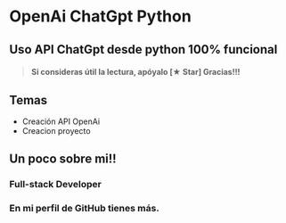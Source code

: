 # OpenAi ChatGpt Python

## Uso API ChatGpt desde python 100% funcional

> #### Si consideras útil la lectura, apóyalo [★ Star] Gracias!!!

## Temas

* Creación API OpenAi
* Creacion proyecto

## Un poco sobre mi!!
### Full-stack Developer
### En mi perfil de GitHub tienes más.
